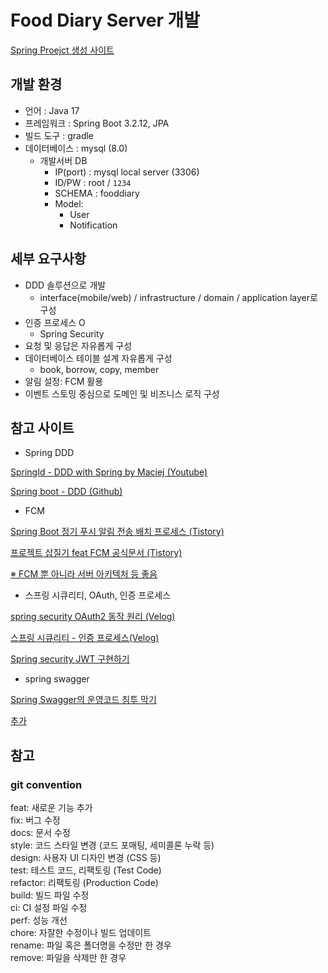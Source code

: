 # Food Diary Server 개발

[Spring Proejct 생성 사이트](https://start.spring.io/)

## 개발 환경
- 언어 : Java 17
- 프레임워크 : Spring Boot 3.2.12, JPA
- 빌드 도구 : gradle
- 데이터베이스 : mysql (8.0)
    * 개발서버 DB
        * IP(port) : mysql local server (3306)
        * ID/PW : root / ```1234```
        * SCHEMA : fooddiary
        * Model:
            * User
            * Notification

## 세부 요구사항
- DDD 솔루션으로 개발
  - interface(mobile/web) / infrastructure / domain / application layer로 구성
- 인증 프로세스 O
  - Spring Security
- 요청 및 응답은 자유롭게 구성
- 데이터베이스 테이블 설계 자유롭게 구성
  - book, borrow, copy, member
- 알림 설정: FCM 활용
- 이벤트 스토밍 중심으로 도메인 및 비즈니스 로직 구성

## 참고 사이트

- Spring DDD

[SpringId - DDD with Spring by Maciej (Youtube)](https://www.youtube.com/watch?v=VGhg6Tfxb60&t=2537s)

[Spring boot - DDD (Github)](https://github.com/sandokandias/spring-boot-ddd)

- FCM

[Spring Boot 정기 푸시 알림 전송 배치 프로세스 (Tistory)](https://jaeseo0519.tistory.com/397)

[프로젝트 삽질기 feat FCM 공식문서 (Tistory)](https://overcome-the-limits.tistory.com/630#1.-%EC%84%9C%EB%B2%84-%ED%99%98%EA%B2%BD-%EB%B0%8F-fcm)

[※ FCM 뿐 아니라 서버 아키텍처 등 좋음](https://zuminternet.github.io/FCM-PUSH/)

- 스프링 시큐리티, OAuth, 인증 프로세스

[spring security OAuth2 동작 원리 (Velog)](https://velog.io/@nefertiri/%EC%8A%A4%ED%94%84%EB%A7%81-%EC%8B%9C%ED%81%90%EB%A6%AC%ED%8B%B0-OAuth2-%EB%8F%99%EC%9E%91-%EC%9B%90%EB%A6%AC#oauth2userrequestentityconverter)

[스프링 시큐리티 - 인증 프로세스(Velog)](https://velog.io/@impala/Spring-Security-%EC%8A%A4%ED%94%84%EB%A7%81-%EC%8B%9C%ED%81%90%EB%A6%AC%ED%8B%B0-%EC%9D%B8%EC%A6%9D-%ED%94%84%EB%A1%9C%EC%84%B8%EC%8A%A4)

[Spring security JWT 구현하기](https://m42-orion.tistory.com/151)


- spring swagger

[Spring Swagger의 운영코드 침투 막기](https://jaeseo0519.tistory.com/406)

[추가](https://haward.tistory.com/251)

## 참고

### git convention

feat: 새로운 기능 추가  
fix: 버그 수정  
docs: 문서 수정  
style: 코드 스타일 변경 (코드 포매팅, 세미콜론 누락 등)  
design: 사용자 UI 디자인 변경 (CSS 등)  
test: 테스트 코드, 리팩토링 (Test Code)  
refactor: 리팩토링 (Production Code)  
build: 빌드 파일 수정  
ci: CI 설정 파일 수정  
perf: 성능 개선  
chore: 자잘한 수정이나 빌드 업데이트  
rename: 파일 혹은 폴더명을 수정만 한 경우  
remove: 파일을 삭제만 한 경우  
